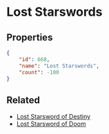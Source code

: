 # Lost Starswords

<no description available>

## Properties

```json
{
    "id": 668,
    "name": "Lost Starswords",
    "count": -100
}
```

## Related

- [Lost Starsword of Destiny](../items/19666-lost-starsword-of-destiny.md)
- [Lost Starsword of Doom](../items/19667-lost-starsword-of-doom.md)

